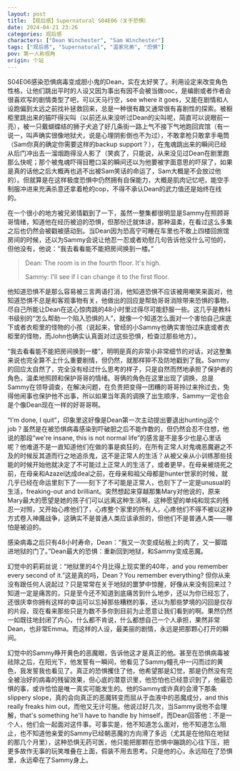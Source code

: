 ```yaml
---
layout: post
title: 【观后感】Supernatural S04E06（关于恐惧）
date: 2024-04-21 23:26
categories: 观后感
characters: ["Dean Winchester", "Sam Winchester"]
tags: ["观后感", "Supernatural", "温家兄弟", "恐惧"]
pov: 第一人称视角
origin: 个站
---
```


S04E06感染恐惧病毒变成胆小鬼的Dean，实在太好笑了。利用设定来改变角色性格，让他们跳出平时的人设又因为事出有因不会被当做ooc，是编剧或者作者会很喜欢写的剧情类型了吧，可以天马行空，see where it goes，又能在剧情和人设跑偏到太远之前找补拯救回来，总是一种很有趣又通常很有喜剧性的探索。被橱柜里跳出来的猫吓得尖叫（以前还从来没听过Dean的尖叫呢，简直可以说眼前一亮），被一只戴蝴蝶结的狮子犬追了好几条街一路上气不接下气地跑回宾馆（有一说一，叫声确实很像地狱犬，说是心理阴影倒也不为过），不敢拿枪只敢拿手电筒（Sam你真的确定你需要这样的backup support？），在鬼魂跳出来的瞬间已经从后门冲出去一溜烟跑得没人影了（笑疯了，只能说，从来没见过Dean在剧里跑那么快呢；那个被鬼魂吓得目瞪口呆的瞬间还以为他要被字面意思的吓尿了，如果是真的话他之后大概再也逃不出被Sam笑话的命运了，Sam大概是不会放过他的）。但就算是在这样极度恐惧中仍然拥有自保能力，大概是肌肉记忆吧，能空手制服冲进来充满杀意还拿着枪的cop，不得不承认Dean的武力值还是始终在线的。

在一个很小的地方被兄弟情戳到了一下，虽然一整集都很明显是Sammy在照顾哥哥情绪，知道他在经历被迫的恐惧，但那份迁就体谅，那种温柔，在看过这么多集之后也仍然会被戳被感动到。当Dean因为恐高宁可睡在车里也不敢上四楼回旅馆房间的时候，还以为Sammy会说让他忍一忍或者劝慰几句告诉他没什么可怕的，但他没有，他说：“我去看看能不能把房间换到一楼。”

> Dean: The room is in the fourth floor. It's high.
>
> Sammy: I'll see if I can change it to the first floor.

他知道恐惧不是那么容易被三言两语打消，他知道恐惧不应该被用嘲笑来面对，他知道恐惧不总是和客观事物有关，他做出的回应是帮助哥哥消除带来恐惧的事物，尽自己所能让Dean在这心惊肉跳的48小时里过得尽可能舒服一些。这几乎是教科书级别的“怎么帮助一个陷入恐惧的人”，就像一个知道怎么面对一个害怕自己床底下或者衣柜里的怪物的小孩（说起来，曾经的小Sammy也确实害怕过床底或者衣柜里的怪物，而John也确实认真面对过这些恐惧，检查过那些地方）。

“我去看看能不能把房间换到一楼”，明明是真的非常小非常细节的对话，对这整集来说也完全算不上什么重要剧情，但仍然，就那样猝不及防地戳到了我。Sammy的回应太自然了，完全没有经过什么思考的样子，只是自然而然地承担了保护者的角色，温柔地照顾和保护哥哥的情绪。哥俩的角色在这里出现了调换，总是Sammy在领导调查，在解决问题，在负责把变得一团糟的哥哥拎过来拎过去，免得他闹事也保护他不出事，所以如果当年真的调换了出生顺序，Sammy一定也会是个像Dean现在一样的好哥哥啊。

“I'm done, I quit”，印象里这好像是Dean第一次主动提出要退出hunting这个job？虽然是在被恐惧病毒感染到吓破胆之后不能作数的，但仍然会忍不住想，他说的那段“we're insane, this is not normal life”的感言是不是多少也是心里话呢？他难道不是一直知道他们在做的事是疯狂的，在所有正常人对鬼魂恶魔避之不及的时候反其道而行之地追杀鬼，这不是正常人的生活？从被父亲从小训练那些技能的时候开始他就决定了不可能过上正常人的生活了，或者更早，在母亲被烧死之前，在母亲和Azazel达成deal之前，在母亲和祖父母都是hunter世家的时候，就几乎已经在命运里刻下了——刻下了不可能是正常人，也刻下了一定是unusual的生活，freaking-out and brilliant。突然想起来穿越那集Mary对他说的，原来Mary最大的愿望是她的孩子们可以远离这种生活啊，这种愿望的单纯和现实的残忍一对照，又开始心疼他们了，心疼整个家里的所有人，心疼他们不得不被以这种方式卷入神魔战争，这确实不是普通人类应该承担的，但他们不是普通人类——哪怕是被迫的。

感染病毒之后只有48小时寿命，Dean：“我又一次变成砧板上的肉了，又一脚踏进地狱的门了。”Dean最大的恐惧：重新回到地狱，和Sammy变成恶魔。

幻觉中的莉莉丝说：“地狱里的4个月比得上现实里的40年，and you remember every second of it.”这是真的吗，Dean？You remember everything? 但你从来没有跟任何人说起过？只是常常在关于地狱的噩梦中惊醒，好像从来没有回来过？知道一定是痛苦的，只是至今还不知道到底痛苦到什么地步，还以为你已经忘了，还很庆幸你拥有这样的幸运可以忘掉那些糟糕的事，还以为那些梦境的闪回是仅存的片段，现在看来那些只是为数不多你到目前为止愿意让我们看到的啊。果然仍然一如既往地封闭了内心，什么都不肯说，什么都想自己一个人承担，果然非常Dean，也非常Emma。而这样的人设，最美丽的剧情，永远是把那颗心打开的瞬间。

幻觉中的Sammy睁开黄色的恶魔眼，告诉他这才是真正的他。甚至在恐惧病毒被祛除之后，在阳光下，他发誓有一瞬间，他看见了Sammy瞳孔中一闪而过的黄色，我发誓我也看见了。真正的恐惧攫住了他，他希望那是幻觉，那是仍然没有完全被治好的病毒的残留效果，但心底的潜意识里，他恐怕也已经意识到了，他最恐惧的事，或许恰恰是唯一真实可能发生的。他的Sammy或许真的会滑下那条slippery slope，真的会向真正的恶魔转变而屈从于血液中的恶魔成分，and this really freaks him out，而他又无计可施。他说过好几次，当Sammy说他不会理解，that's something he'll have to handle by himself，而Dean回答他：不是一个人，他们会一起面对这件事。可事实是，他不知道怎么面对，他不知道怎么阻止，也不知道他亲爱的Sammy已经朝恶魔的方向滑了多远（尤其是在他陷在地狱的那几个月里），这种恐惧无药可医，他只能把那颗在恐惧中蹦跳的心往下压，把更多故作无事的玩笑堆叠在上面，假装不用去思考。只是他的心，永远陷在了恐惧里，永远牵在了Sammy身上。
